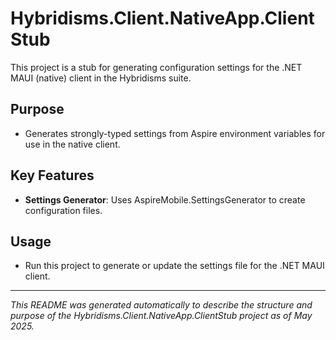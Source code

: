 # Hybridisms.Client.NativeApp.ClientStub

This project is a stub for generating configuration settings for the .NET MAUI (native) client in the Hybridisms suite.

## Purpose
- Generates strongly-typed settings from Aspire environment variables for use in the native client.

## Key Features
- **Settings Generator**: Uses AspireMobile.SettingsGenerator to create configuration files.

## Usage
- Run this project to generate or update the settings file for the .NET MAUI client.

---
*This README was generated automatically to describe the structure and purpose of the Hybridisms.Client.NativeApp.ClientStub project as of May 2025.*
